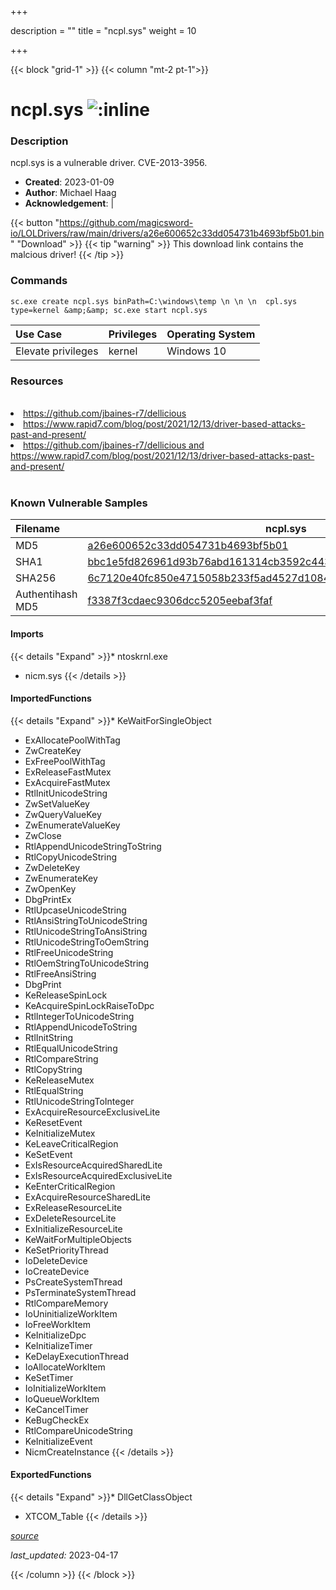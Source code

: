 +++

description = ""
title = "ncpl.sys"
weight = 10

+++


{{< block "grid-1" >}}
{{< column "mt-2 pt-1">}}


# ncpl.sys ![:inline](/images/twitter_verified.png) 


### Description

ncpl.sys is a vulnerable driver. CVE-2013-3956.

- **Created**: 2023-01-09
- **Author**: Michael Haag
- **Acknowledgement**:  | [](https://twitter.com/)

{{< button "https://github.com/magicsword-io/LOLDrivers/raw/main/drivers/a26e600652c33dd054731b4693bf5b01.bin" "Download" >}}
{{< tip "warning" >}}
This download link contains the malcious driver!
{{< /tip >}}

### Commands

```
sc.exe create ncpl.sys binPath=C:\windows\temp \n \n \n  cpl.sys type=kernel &amp;&amp; sc.exe start ncpl.sys
```

| Use Case | Privileges | Operating System | 
|:---- | ---- | ---- |
| Elevate privileges | kernel | Windows 10 |

### Resources
<br>
<li><a href=" https://github.com/jbaines-r7/dellicious"> https://github.com/jbaines-r7/dellicious</a></li>
<li><a href=" https://www.rapid7.com/blog/post/2021/12/13/driver-based-attacks-past-and-present/"> https://www.rapid7.com/blog/post/2021/12/13/driver-based-attacks-past-and-present/</a></li>
<li><a href="https://github.com/jbaines-r7/dellicious and https://www.rapid7.com/blog/post/2021/12/13/driver-based-attacks-past-and-present/">https://github.com/jbaines-r7/dellicious and https://www.rapid7.com/blog/post/2021/12/13/driver-based-attacks-past-and-present/</a></li>
<br>

### Known Vulnerable Samples

| Filename | ncpl.sys |
|:---- | ---- | 
| MD5 | <a href="https://www.virustotal.com/gui/file/a26e600652c33dd054731b4693bf5b01">a26e600652c33dd054731b4693bf5b01</a> |
| SHA1 | <a href="https://www.virustotal.com/gui/file/bbc1e5fd826961d93b76abd161314cb3592c4436">bbc1e5fd826961d93b76abd161314cb3592c4436</a> |
| SHA256 | <a href="https://www.virustotal.com/gui/file/6c7120e40fc850e4715058b233f5ad4527d1084a909114fd6a36b7b7573c4a44">6c7120e40fc850e4715058b233f5ad4527d1084a909114fd6a36b7b7573c4a44</a> |
| Authentihash MD5 | <a href="https://www.virustotal.com/gui/search/authentihash%253Af3387f3cdaec9306dcc5205eebaf3faf">f3387f3cdaec9306dcc5205eebaf3faf</a> || Authentihash SHA1 | <a href="https://www.virustotal.com/gui/search/authentihash%253Aeecf71aa5767c90ead5f86f5438951f4c764b655">eecf71aa5767c90ead5f86f5438951f4c764b655</a> || Authentihash SHA256 | <a href="https://www.virustotal.com/gui/search/authentihash%253A7b68763c39b45534854ec382434fd5a9640942c1f7393857af642ee327d4c570">7b68763c39b45534854ec382434fd5a9640942c1f7393857af642ee327d4c570</a> || Signature | Novell, Inc., VeriSign Class 3 Code Signing 2009-2 CA, VeriSign Class 3 Public Primary CA   || Company | Novell, Inc. || Description | Novell Client Portability Layer || Product | Novell XTier || OriginalFilename | NICM.SYS |
#### Imports
{{< details "Expand" >}}* ntoskrnl.exe
* nicm.sys
{{< /details >}}
#### ImportedFunctions
{{< details "Expand" >}}* KeWaitForSingleObject
* ExAllocatePoolWithTag
* ZwCreateKey
* ExFreePoolWithTag
* ExReleaseFastMutex
* ExAcquireFastMutex
* RtlInitUnicodeString
* ZwSetValueKey
* ZwQueryValueKey
* ZwEnumerateValueKey
* ZwClose
* RtlAppendUnicodeStringToString
* RtlCopyUnicodeString
* ZwDeleteKey
* ZwEnumerateKey
* ZwOpenKey
* DbgPrintEx
* RtlUpcaseUnicodeString
* RtlAnsiStringToUnicodeString
* RtlUnicodeStringToAnsiString
* RtlUnicodeStringToOemString
* RtlFreeUnicodeString
* RtlOemStringToUnicodeString
* RtlFreeAnsiString
* DbgPrint
* KeReleaseSpinLock
* KeAcquireSpinLockRaiseToDpc
* RtlIntegerToUnicodeString
* RtlAppendUnicodeToString
* RtlInitString
* RtlEqualUnicodeString
* RtlCompareString
* RtlCopyString
* KeReleaseMutex
* RtlEqualString
* RtlUnicodeStringToInteger
* ExAcquireResourceExclusiveLite
* KeResetEvent
* KeInitializeMutex
* KeLeaveCriticalRegion
* KeSetEvent
* ExIsResourceAcquiredSharedLite
* ExIsResourceAcquiredExclusiveLite
* KeEnterCriticalRegion
* ExAcquireResourceSharedLite
* ExReleaseResourceLite
* ExDeleteResourceLite
* ExInitializeResourceLite
* KeWaitForMultipleObjects
* KeSetPriorityThread
* IoDeleteDevice
* IoCreateDevice
* PsCreateSystemThread
* PsTerminateSystemThread
* RtlCompareMemory
* IoUninitializeWorkItem
* IoFreeWorkItem
* KeInitializeDpc
* KeInitializeTimer
* KeDelayExecutionThread
* IoAllocateWorkItem
* KeSetTimer
* IoInitializeWorkItem
* IoQueueWorkItem
* KeCancelTimer
* KeBugCheckEx
* RtlCompareUnicodeString
* KeInitializeEvent
* NicmCreateInstance
{{< /details >}}
#### ExportedFunctions
{{< details "Expand" >}}* DllGetClassObject
* XTCOM_Table
{{< /details >}}



[*source*](https://github.com/magicsword-io/LOLDrivers/tree/main/yaml/ncpl.yaml)

*last_updated:* 2023-04-17








{{< /column >}}
{{< /block >}}

